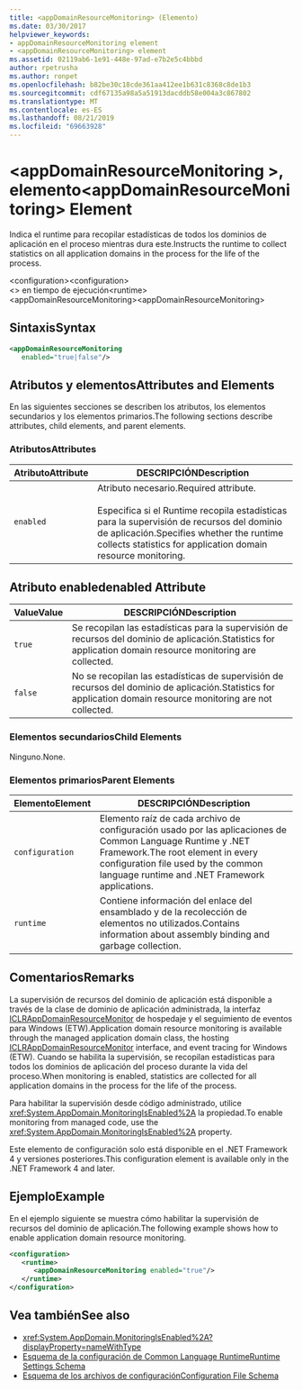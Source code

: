 ```yaml
---
title: <appDomainResourceMonitoring> (Elemento)
ms.date: 03/30/2017
helpviewer_keywords:
- appDomainResourceMonitoring element
- <appDomainResourceMonitoring> element
ms.assetid: 02119ab6-1e91-448e-97ad-e7b2e5c4bbbd
author: rpetrusha
ms.author: ronpet
ms.openlocfilehash: b82be30c18cde361aa412ee1b631c8368c8de1b3
ms.sourcegitcommit: cdf67135a98a5a51913dacddb58e004a3c867802
ms.translationtype: MT
ms.contentlocale: es-ES
ms.lasthandoff: 08/21/2019
ms.locfileid: "69663928"
---
```

# <a name="appdomainresourcemonitoring-element"></a><span data-ttu-id="4e9b0-102">\<appDomainResourceMonitoring >, elemento</span><span class="sxs-lookup"><span data-stu-id="4e9b0-102">\<appDomainResourceMonitoring> Element</span></span>
<span data-ttu-id="4e9b0-103">Indica el runtime para recopilar estadísticas de todos los dominios de aplicación en el proceso mientras dura este.</span><span class="sxs-lookup"><span data-stu-id="4e9b0-103">Instructs the runtime to collect statistics on all application domains in the process for the life of the process.</span></span>  
  
 <span data-ttu-id="4e9b0-104">\<configuration></span><span class="sxs-lookup"><span data-stu-id="4e9b0-104">\<configuration></span></span>  
<span data-ttu-id="4e9b0-105">\<> en tiempo de ejecución</span><span class="sxs-lookup"><span data-stu-id="4e9b0-105">\<runtime></span></span>  
<span data-ttu-id="4e9b0-106">\<appDomainResourceMonitoring></span><span class="sxs-lookup"><span data-stu-id="4e9b0-106">\<appDomainResourceMonitoring></span></span>  
  
## <a name="syntax"></a><span data-ttu-id="4e9b0-107">Sintaxis</span><span class="sxs-lookup"><span data-stu-id="4e9b0-107">Syntax</span></span>  
  
```xml  
<appDomainResourceMonitoring    
   enabled="true|false"/>  
```  
  
## <a name="attributes-and-elements"></a><span data-ttu-id="4e9b0-108">Atributos y elementos</span><span class="sxs-lookup"><span data-stu-id="4e9b0-108">Attributes and Elements</span></span>  
 <span data-ttu-id="4e9b0-109">En las siguientes secciones se describen los atributos, los elementos secundarios y los elementos primarios.</span><span class="sxs-lookup"><span data-stu-id="4e9b0-109">The following sections describe attributes, child elements, and parent elements.</span></span>  
  
### <a name="attributes"></a><span data-ttu-id="4e9b0-110">Atributos</span><span class="sxs-lookup"><span data-stu-id="4e9b0-110">Attributes</span></span>  
  
|<span data-ttu-id="4e9b0-111">Atributo</span><span class="sxs-lookup"><span data-stu-id="4e9b0-111">Attribute</span></span>|<span data-ttu-id="4e9b0-112">DESCRIPCIÓN</span><span class="sxs-lookup"><span data-stu-id="4e9b0-112">Description</span></span>|  
|---------------|-----------------|  
|`enabled`|<span data-ttu-id="4e9b0-113">Atributo necesario.</span><span class="sxs-lookup"><span data-stu-id="4e9b0-113">Required attribute.</span></span><br /><br /> <span data-ttu-id="4e9b0-114">Especifica si el Runtime recopila estadísticas para la supervisión de recursos del dominio de aplicación.</span><span class="sxs-lookup"><span data-stu-id="4e9b0-114">Specifies whether the runtime collects statistics for application domain resource monitoring.</span></span>|  
  
## <a name="enabled-attribute"></a><span data-ttu-id="4e9b0-115">Atributo enabled</span><span class="sxs-lookup"><span data-stu-id="4e9b0-115">enabled Attribute</span></span>  
  
|<span data-ttu-id="4e9b0-116">Value</span><span class="sxs-lookup"><span data-stu-id="4e9b0-116">Value</span></span>|<span data-ttu-id="4e9b0-117">DESCRIPCIÓN</span><span class="sxs-lookup"><span data-stu-id="4e9b0-117">Description</span></span>|  
|-----------|-----------------|  
|`true`|<span data-ttu-id="4e9b0-118">Se recopilan las estadísticas para la supervisión de recursos del dominio de aplicación.</span><span class="sxs-lookup"><span data-stu-id="4e9b0-118">Statistics for application domain resource monitoring are collected.</span></span>|  
|`false`|<span data-ttu-id="4e9b0-119">No se recopilan las estadísticas de supervisión de recursos del dominio de aplicación.</span><span class="sxs-lookup"><span data-stu-id="4e9b0-119">Statistics for application domain resource monitoring are not collected.</span></span>|  
  
### <a name="child-elements"></a><span data-ttu-id="4e9b0-120">Elementos secundarios</span><span class="sxs-lookup"><span data-stu-id="4e9b0-120">Child Elements</span></span>  
 <span data-ttu-id="4e9b0-121">Ninguno.</span><span class="sxs-lookup"><span data-stu-id="4e9b0-121">None.</span></span>  
  
### <a name="parent-elements"></a><span data-ttu-id="4e9b0-122">Elementos primarios</span><span class="sxs-lookup"><span data-stu-id="4e9b0-122">Parent Elements</span></span>  
  
|<span data-ttu-id="4e9b0-123">Elemento</span><span class="sxs-lookup"><span data-stu-id="4e9b0-123">Element</span></span>|<span data-ttu-id="4e9b0-124">DESCRIPCIÓN</span><span class="sxs-lookup"><span data-stu-id="4e9b0-124">Description</span></span>|  
|-------------|-----------------|  
|`configuration`|<span data-ttu-id="4e9b0-125">Elemento raíz de cada archivo de configuración usado por las aplicaciones de Common Language Runtime y .NET Framework.</span><span class="sxs-lookup"><span data-stu-id="4e9b0-125">The root element in every configuration file used by the common language runtime and .NET Framework applications.</span></span>|  
|`runtime`|<span data-ttu-id="4e9b0-126">Contiene información del enlace del ensamblado y de la recolección de elementos no utilizados.</span><span class="sxs-lookup"><span data-stu-id="4e9b0-126">Contains information about assembly binding and garbage collection.</span></span>|  
  
## <a name="remarks"></a><span data-ttu-id="4e9b0-127">Comentarios</span><span class="sxs-lookup"><span data-stu-id="4e9b0-127">Remarks</span></span>  
 <span data-ttu-id="4e9b0-128">La supervisión de recursos del dominio de aplicación está disponible a través de la clase de dominio de aplicación administrada, la interfaz [ICLRAppDomainResourceMonitor](../../../unmanaged-api/hosting/iclrappdomainresourcemonitor-interface.md) de hospedaje y el seguimiento de eventos para Windows (ETW).</span><span class="sxs-lookup"><span data-stu-id="4e9b0-128">Application domain resource monitoring is available through the managed application domain class, the hosting [ICLRAppDomainResourceMonitor](../../../unmanaged-api/hosting/iclrappdomainresourcemonitor-interface.md) interface, and event tracing for Windows (ETW).</span></span> <span data-ttu-id="4e9b0-129">Cuando se habilita la supervisión, se recopilan estadísticas para todos los dominios de aplicación del proceso durante la vida del proceso.</span><span class="sxs-lookup"><span data-stu-id="4e9b0-129">When monitoring is enabled, statistics are collected for all application domains in the process for the life of the process.</span></span>  
  
 <span data-ttu-id="4e9b0-130">Para habilitar la supervisión desde código administrado, utilice <xref:System.AppDomain.MonitoringIsEnabled%2A> la propiedad.</span><span class="sxs-lookup"><span data-stu-id="4e9b0-130">To enable monitoring from managed code, use the <xref:System.AppDomain.MonitoringIsEnabled%2A> property.</span></span>  
  
 <span data-ttu-id="4e9b0-131">Este elemento de configuración solo está disponible en el .NET Framework 4 y versiones posteriores.</span><span class="sxs-lookup"><span data-stu-id="4e9b0-131">This configuration element is available only in the .NET Framework 4 and later.</span></span>  
  
## <a name="example"></a><span data-ttu-id="4e9b0-132">Ejemplo</span><span class="sxs-lookup"><span data-stu-id="4e9b0-132">Example</span></span>  
 <span data-ttu-id="4e9b0-133">En el ejemplo siguiente se muestra cómo habilitar la supervisión de recursos del dominio de aplicación.</span><span class="sxs-lookup"><span data-stu-id="4e9b0-133">The following example shows how to enable application domain resource monitoring.</span></span>  
  
```xml  
<configuration>  
   <runtime>  
      <appDomainResourceMonitoring enabled="true"/>  
   </runtime>  
</configuration>  
```  
  
## <a name="see-also"></a><span data-ttu-id="4e9b0-134">Vea también</span><span class="sxs-lookup"><span data-stu-id="4e9b0-134">See also</span></span>

- <xref:System.AppDomain.MonitoringIsEnabled%2A?displayProperty=nameWithType>
- [<span data-ttu-id="4e9b0-135">Esquema de la configuración de Common Language Runtime</span><span class="sxs-lookup"><span data-stu-id="4e9b0-135">Runtime Settings Schema</span></span>](index.md)
- [<span data-ttu-id="4e9b0-136">Esquema de los archivos de configuración</span><span class="sxs-lookup"><span data-stu-id="4e9b0-136">Configuration File Schema</span></span>](../index.md)
